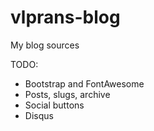 vlprans-blog
============

My blog sources

TODO:

- Bootstrap and FontAwesome
- Posts, slugs, archive
- Social buttons
- Disqus
